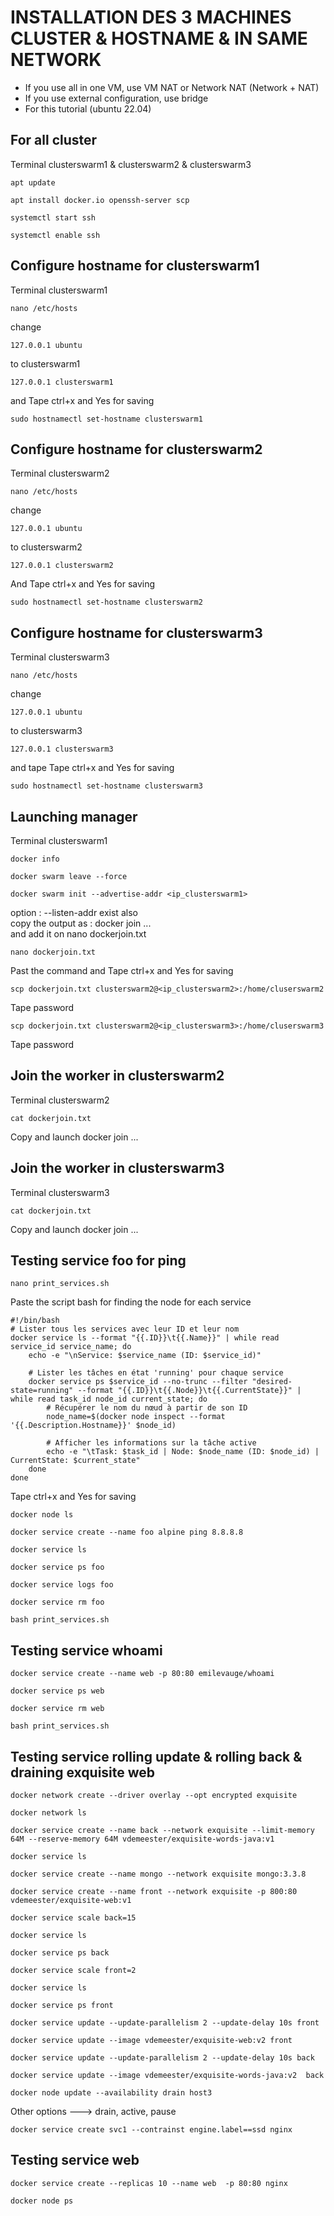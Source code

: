 # INSTALLATION DES 3 MACHINES CLUSTER & HOSTNAME & IN SAME NETWORK 
* If you use all in one VM, use VM NAT or Network NAT (Network + NAT)
* If you use external configuration, use bridge
* For this tutorial (ubuntu 22.04)
## For all cluster
Terminal clusterswarm1 & clusterswarm2 & clusterswarm3
```
apt update 
```
```
apt install docker.io openssh-server scp
```
```
systemctl start ssh
```
```
systemctl enable ssh
```
## Configure hostname for clusterswarm1
Terminal clusterswarm1
```
nano /etc/hosts
```
change 
```
127.0.0.1 ubuntu
```
to clusterswarm1
```
127.0.0.1 clusterswarm1
```
and Tape ctrl+x and Yes for saving
```
sudo hostnamectl set-hostname clusterswarm1
```
## Configure hostname for clusterswarm2
Terminal clusterswarm2
```
nano /etc/hosts
```
change 
```
127.0.0.1 ubuntu
```
to clusterswarm2
```
127.0.0.1 clusterswarm2
```
And Tape ctrl+x and Yes for saving
```
sudo hostnamectl set-hostname clusterswarm2
```

## Configure hostname for clusterswarm3
Terminal clusterswarm3
```
nano /etc/hosts
```
change 
```
127.0.0.1 ubuntu
```
to clusterswarm3
```
127.0.0.1 clusterswarm3
```
and tape Tape ctrl+x and Yes for saving
```
sudo hostnamectl set-hostname clusterswarm3
```
## Launching manager
Terminal clusterswarm1
```
docker info
```
```
docker swarm leave --force
```
```
docker swarm init --advertise-addr <ip_clusterswarm1>
```
option : --listen-addr exist also </br>
copy the output as : docker join ... </br>
and add it on nano dockerjoin.txt
```
nano dockerjoin.txt
```
Past the command and Tape ctrl+x and Yes for saving
```
scp dockerjoin.txt clusterswarm2@<ip_clusterswarm2>:/home/cluserswarm2
```
Tape password
```
scp dockerjoin.txt clusterswarm2@<ip_clusterswarm3>:/home/cluserswarm3
```
Tape password
## Join the worker in clusterswarm2
Terminal clusterswarm2
```
cat dockerjoin.txt
```
Copy and launch docker join ...
## Join the worker in clusterswarm3
Terminal clusterswarm3
```
cat dockerjoin.txt
```
Copy and launch docker join ...
## Testing service foo for ping
```
nano print_services.sh
```
Paste the script bash for finding the node for each service 
```
#!/bin/bash
# Lister tous les services avec leur ID et leur nom
docker service ls --format "{{.ID}}\t{{.Name}}" | while read service_id service_name; do
    echo -e "\nService: $service_name (ID: $service_id)"
    
    # Lister les tâches en état 'running' pour chaque service
    docker service ps $service_id --no-trunc --filter "desired-state=running" --format "{{.ID}}\t{{.Node}}\t{{.CurrentState}}" | while read task_id node_id current_state; do
        # Récupérer le nom du nœud à partir de son ID
        node_name=$(docker node inspect --format '{{.Description.Hostname}}' $node_id)
        
        # Afficher les informations sur la tâche active
        echo -e "\tTask: $task_id | Node: $node_name (ID: $node_id) | CurrentState: $current_state"
    done
done
```
Tape ctrl+x and Yes for saving
```
docker node ls
```
```
docker service create --name foo alpine ping 8.8.8.8
```
```
docker service ls 
```
```
docker service ps foo
```
```
docker service logs foo
```
```
docker service rm foo
```
```
bash print_services.sh
```
## Testing service whoami
```
docker service create --name web -p 80:80 emilevauge/whoami
```
```
docker service ps web
 ```
```
docker service rm web
```
```
bash print_services.sh
```
## Testing service rolling update & rolling back & draining exquisite web

```
docker network create --driver overlay --opt encrypted exquisite
```
```
docker network ls
```
```
docker service create --name back --network exquisite --limit-memory 64M --reserve-memory 64M vdemeester/exquisite-words-java:v1
```
```
docker service ls
```
```
docker service create --name mongo --network exquisite mongo:3.3.8
```
```
docker service create --name front --network exquisite -p 800:80 vdemeester/exquisite-web:v1
```
```
docker service scale back=15
```
```
docker service ls
```
```
docker service ps back
```
```
docker service scale front=2
```
```
docker service ls
```
```
docker service ps front
```
```
docker service update --update-parallelism 2 --update-delay 10s front
```
```
docker service update --image vdemeester/exquisite-web:v2 front
```
```
docker service update --update-parallelism 2 --update-delay 10s back
```
```
docker service update --image vdemeester/exquisite-words-java:v2  back
```
```
docker node update --availability drain host3
```
Other options ---> drain, active, pause
```
docker service create svc1 --contrainst engine.label==ssd nginx
```
## Testing service web
```
docker service create --replicas 10 --name web  -p 80:80 nginx
```
```
docker node ps 
```



